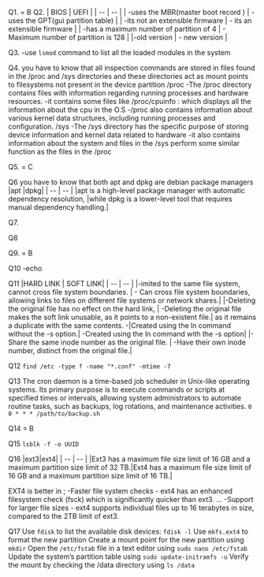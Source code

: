 Q1. = B
Q2.
| BIOS  |   UEFI |
| -- | -- |
| -uses the MBR(master boot record ) |                                             -uses the GPT(gui partition table) |
 | -its not an extensible firmware   |                                             - its an extensible firmware        |
| -has a maximum number of partition of 4      |                                 - Maximum number of partition is 128    |
|-old version                                   |                               - new version                          |

Q3.
-use ``lsmod`` command to list all the loaded modules in the system

Q4.
you have to know that all inspection commands are stored in files found in the /proc and /sys directories and these directories act as mount points to filesystems not present in the device partition
/proc
-The /proc directory contains files with information regarding running processes and hardware resources.
-it contains some files like /proc/cpuinfo : which displays all the information about the cpu in the O.S
-/proc also contains information about various kernel data structures, including running processes and configuration.
/sys
-The /sys directory has the specific purpose of storing device information and kernel data related to hardware
-it also contains information about the system and files in the  /sys perform some similar function as the files in the /proc

Q5. = C

Q6
you have to know that both apt and dpkg are debian package managers
|apt |dpkg|
| -- | -- |
|apt is a high-level package manager with automatic dependency resolution, |while dpkg is a lower-level tool that requires manual dependency handling.|

Q7.

Q8

Q9. = B

Q10
-echo

Q11
|HARD LINK     |                                                                     SOFT LINK|
| -- | -- |
|-imited to the same file system, cannot cross file system boundaries. |          - Can cross file system boundaries, allowing links to files on different file systems or network shares.|
|-Deleting the original file has no effect on the hard link,             |        -Deleting the original file makes the soft link unusable, as it points to a non-existent file.|
as it remains a duplicate with the same contents.
-|Created using the ln command without the -s option.|                            -Created using the ln command with the -s option|
|-Share the same inode number as the original file.              |                -Have their own inode number, distinct from the original file.|

Q12
``find /etc -type f -name "*.conf" -mtime -7``

Q13
The cron daemon is a time-based job scheduler in Unix-like operating systems.
Its primary purpose is to execute commands or scripts at specified times or intervals, allowing system administrators to automate routine tasks, such as backups, log rotations, and maintenance activities.
``0 0 * * * /path/to/backup.sh ``

Q14 = B

Q15
``lsblk -f -o UUID``

Q16
|ext3|ext4|
| -- | -- |
|Ext3 has a maximum file size limit of 16 GB and a maximum partition size limit of 32 TB.|Ext4 has a maximum file size limit of 16 GB and a maximum partition size limit of 16 TB.|

EXT4  is better in ;
-Faster file system checks - ext4 has an enhanced filesystem check (fsck) which is significantly quicker than ext3. ...
-Support for larger file sizes - ext4 supports individual files up to 16 terabytes in size, compared to the 2TB limit of ext3.

Q17
Use ``fdisk`` to list the available disk devices: ``fdisk -l``
Use ``mkfs.ext4`` to format the new partition
Create a mount point for the new partition using ``mkdir``
Open the ``/etc/fstab`` file in a text editor using ``sudo nano /etc/fstab``  
Update the system’s partition table using ``sudo update-initramfs -u``
Verify the mount by checking the /data directory using ``ls /data``





